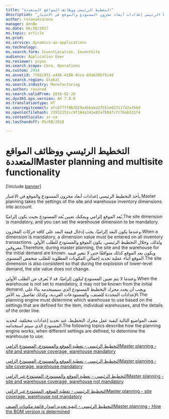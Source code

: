 ```yaml
---
title: "التخطيط الرئيسي ووظائف المواقع المتعددة"
description: "يأخذ التخطيط الرئيسي إعدادات أبعاد مخزون المستودع والموقع في الاعتبار."
author: roxanadiaconu
manager: AnnBe
ms.date: 06/20/2017
ms.topic: article
ms.prod: 
ms.service: dynamics-ax-applications
ms.technology: 
ms.search.form: InventLocation, InventSite
audience: Application User
ms.reviewer: yuyus
ms.search.scope: Core, Operations
ms.custom: 2434
ms.assetid: 7f05c031-a446-4168-8cce-03a6305f5c4d
ms.search.region: Global
ms.search.industry: Manufacturing
ms.author: roxanad
ms.search.validFrom: 2016-02-28
ms.dyn365.ops.version: AX 7.0.0
ms.translationtype: HT
ms.sourcegitcommit: efcb77ff883b29a4bbaba27551e02311742afbbd
ms.openlocfilehash: 23932351cc9f164a341e83a7b84fc7c76ab331f4
ms.contentlocale: ar-sa
ms.lasthandoff: 05/08/2018

---
```


# <a name="master-planning-and-multisite-functionality"></a><span data-ttu-id="36c5f-103">التخطيط الرئيسي ووظائف المواقع المتعددة</span><span class="sxs-lookup"><span data-stu-id="36c5f-103">Master planning and multisite functionality</span></span>

[!include [banner](../includes/banner.md)]

<span data-ttu-id="36c5f-104">يأخذ التخطيط الرئيسي إعدادات أبعاد مخزون المستودع والموقع في الاعتبار.</span><span class="sxs-lookup"><span data-stu-id="36c5f-104">Master planning takes the settings of the site and warehouse inventory dimensions into account.</span></span> 

<span data-ttu-id="36c5f-105">بُعد الموقع إلزامي ويمكنك تعيين بُعد المستودع بحيث يكون إلزاميًا.</span><span class="sxs-lookup"><span data-stu-id="36c5f-105">The site dimension is mandatory, and you can set the warehouse dimension to be mandatory.</span></span>

<span data-ttu-id="36c5f-106">وعندما يكون البعد إلزاميًا، يجب إدخال قيمة البعد على كافة حركات المخزون.</span><span class="sxs-lookup"><span data-stu-id="36c5f-106">When a dimension is mandatory, a dimension value must be entered on all inventory transactions.</span></span> <span data-ttu-id="36c5f-107">ولذلك، وخلال التخطيط الرئيسي، يكون الموقع والمستودع للطلب الأولي معروفين.</span><span class="sxs-lookup"><span data-stu-id="36c5f-107">Therefore, during master planning, the site and the warehouse for the initial demand are known.</span></span> <span data-ttu-id="36c5f-108">ويكون بعد الموقع كذلك متوافقًا حتى لا تتغير قيمة الموقع أثناء عملية تحديد إجمالي المكونات المطلوبة للطلب منخفض المستوى.</span><span class="sxs-lookup"><span data-stu-id="36c5f-108">The site dimension is also consistent so that during the explosion of lower-level demand, the site value does not change.</span></span>

<span data-ttu-id="36c5f-109">وعندما لا يتم تعيين المستودع ليكون إلزاميًا، قد لا يُعرف من الطلب الأولي.</span><span class="sxs-lookup"><span data-stu-id="36c5f-109">When the warehouse is not set to mandatory, it may not be known from the initial demand.</span></span> <span data-ttu-id="36c5f-110">ويجب أن يحدد محرك التخطيط المستودع الذي سيستخدمه بناءً على الإعدادات المحددة للصنف، والمستودعات الفردية، وكذلك تفاصيل بند الأمر.</span><span class="sxs-lookup"><span data-stu-id="36c5f-110">The planning engine must determine which warehouse to use based on the settings that are defined for the item, individual warehouses, and the details of the order line.</span></span>

<span data-ttu-id="36c5f-111">تصف المواضيع التالية كيفية عمل محرك التخطيط، عند تحديد إعدادات مختلفة، لتحديد المستودع الذي سيتم استخدامه.</span><span class="sxs-lookup"><span data-stu-id="36c5f-111">The following topics describe how the planning engine works, when different settings are defined, to determine the warehouse to use.</span></span>

[<span data-ttu-id="36c5f-112">التخطيط الرئيسي - تغطية الموقع والمستودع، المستودع إلزامي</span><span class="sxs-lookup"><span data-stu-id="36c5f-112">Master planning - site and warehouse coverage, warehouse mandatory</span></span>](master-plan-site-warehouse-coverage-warehouse-mandatory.md)

[<span data-ttu-id="36c5f-113">التخطيط الرئيسي - تغطية الموقع والمستودع، المستودع إلزامي</span><span class="sxs-lookup"><span data-stu-id="36c5f-113">Master planning - site coverage, warehouse mandatory</span></span>](master-plan-site-coverage-warehouse-mandatory.md)

[<span data-ttu-id="36c5f-114">التخطيط الرئيسي - تغطية الموقع والمستودع، المستودع غير إلزامي</span><span class="sxs-lookup"><span data-stu-id="36c5f-114">Master planning - site and warehouse coverage, warehouse not mandatory</span></span>](master-plan-site-warehouse-coverage-warehouse-not-mandatory.md)

[<span data-ttu-id="36c5f-115">التخطيط الرئيسي - تغطية الموقع، المستودع غير إلزامي</span><span class="sxs-lookup"><span data-stu-id="36c5f-115">Master planning - site coverage, warehouse not mandatory</span></span>](master-plan-site-coverage-warehouse-not-mandatory.md)

[<span data-ttu-id="36c5f-116">التخطيط الرئيسي - كيفية تحديد إصدار قائمة مكونات الصنف</span><span class="sxs-lookup"><span data-stu-id="36c5f-116">Master planning - How the BOM version is determined</span></span>](master-plan-bom-version-determined.md)




